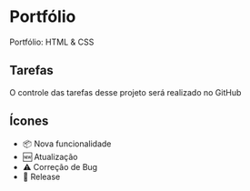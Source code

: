 # Portfólio

Portfólio: HTML & CSS

## Tarefas

O controle das tarefas desse projeto será realizado no GitHub

## Ícones

- :package: Nova funcionalidade
- :new: Atualização
- :warning: Correção de Bug
- :checkered_flag: Release
